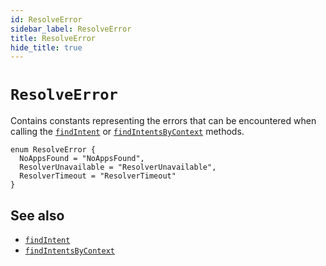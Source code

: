 ```yaml
---
id: ResolveError
sidebar_label: ResolveError
title: ResolveError
hide_title: true
---
```

# `ResolveError`
Contains constants representing the errors that can be encountered when calling the [`findIntent`](findIntent) or [`findIntentsByContext`](findIntentsByContext) methods.

```
enum ResolveError {
  NoAppsFound = "NoAppsFound",
  ResolverUnavailable = "ResolverUnavailable",
  ResolverTimeout = "ResolverTimeout"
}
```
## See also
* [`findIntent`](findIntent)
* [`findIntentsByContext`](findIntentsByContext)